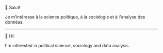 👋 Salut!

Je m'intéresse à la science politique, à la sociologie et à l'analyse des données.

---

👋 Hi!

I'm interested in political science, sociology and data analysis.
